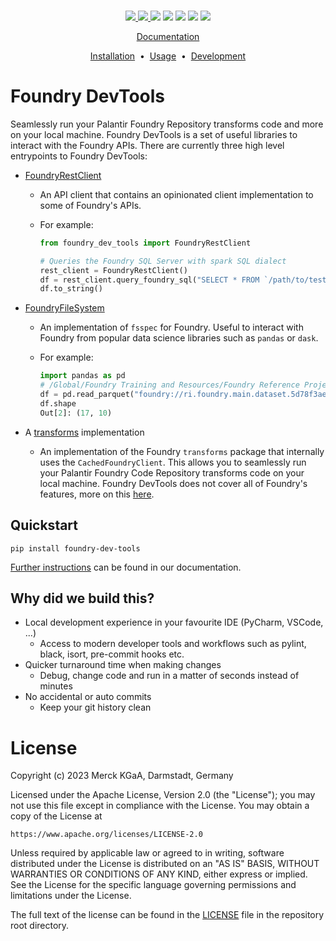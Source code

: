 <div align="center">
  <br/>

  <a href="https://github.com/emdgroup/foundry-dev-tools/actions/workflows/ci.yml"><img src="https://img.shields.io/github/actions/workflow/status/emdgroup/foundry-dev-tools/ci.yml?style=flat-square"/></img>
  <a href="https://github.com/emdgroup/foundry-dev-tools/actions/workflows/docs.yml"><img src="https://img.shields.io/github/actions/workflow/status/emdgroup/foundry-dev-tools/docs.yml?style=flat-square"/></img>
  <a href="https://pypi.org/project/foundry-dev-tools/"><img src="https://img.shields.io/pypi/v/foundry-dev-tools.svg?style=flat-square"/></a>
  <a href="https://pypi.org/project/foundry-dev-tools/"><img src="https://img.shields.io/pypi/pyversions/foundry-dev-tools?style=flat-square"/></a>
  <a href="http://www.apache.org/licenses/LICENSE-2.0"><img src="https://shields.io/badge/License-Apache%202.0-green.svg?style=flat-square"/></a>
  <a href="https://github.com/emdgroup/foundry-dev-tools/issues"><img src="https://img.shields.io/github/issues/emdgroup/foundry-dev-tools?color=important&style=flat-square"/></a>
  <a href="https://github.com/emdgroup/foundry-dev-tools/pulls"><img src="https://img.shields.io/github/issues-pr/emdgroup/foundry-dev-tools?color=blueviolet&style=flat-square"/></a>

  <p><a href="https://emdgroup.github.io/foundry-dev-tools">Documentation</a></p>

  <a href="https://emdgroup.github.io/foundry-dev-tools/installation.html">Installation<a/>
  &nbsp;•&nbsp;
  <a href="https://emdgroup.github.io/foundry-dev-tools/usage_and_examples.html">Usage<a/>
  &nbsp;•&nbsp;
  <a href="https://emdgroup.github.io/foundry-dev-tools/develop.html">Development<a/>

</div>

# Foundry DevTools

Seamlessly run your Palantir Foundry Repository transforms code and more on your local machine.
Foundry DevTools is a set of useful libraries to interact with the Foundry APIs. There are currently three
high level entrypoints to Foundry DevTools:

* [FoundryRestClient](https://emdgroup.github.io/foundry-dev-tools/FoundryRestClient_usage.html)

  * An API client that contains an opinionated client implementation to some of Foundry's APIs.

  * For example:

    ```python
    from foundry_dev_tools import FoundryRestClient

    # Queries the Foundry SQL Server with spark SQL dialect
    rest_client = FoundryRestClient()
    df = rest_client.query_foundry_sql("SELECT * FROM `/path/to/test_dataset`", branch='master')
    df.to_string()
    ```

* [FoundryFileSystem](https://emdgroup.github.io/foundry-dev-tools/FoundryFileSystem_usage.html)

  * An implementation of `fsspec` for Foundry. Useful to interact with Foundry from popular data science libraries such as
  `pandas` or `dask`.

  * For example:

    ```python
    import pandas as pd
    # /Global/Foundry Training and Resources/Foundry Reference Project/Ontology Project: Aviation/airlines
    df = pd.read_parquet("foundry://ri.foundry.main.dataset.5d78f3ae-a588-4fd8-9ba2-66827808c85f")
    df.shape
    Out[2]: (17, 10)
    ```

* A [transforms](https://www.palantir.com/docs/foundry/transforms-python/transforms-python-api/) implementation

  * An implementation of the Foundry `transforms` package that internally uses the `CachedFoundryClient`.
    This allows you to seamlessly run your Palantir Foundry Code Repository transforms code on your local machine.
    Foundry DevTools does not cover all of Foundry's features, more on this [here](https://emdgroup.github.io/foundry-dev-tools/architecture.html#known-limitations).

## Quickstart

```shell
pip install foundry-dev-tools
```

[Further instructions](https://emdgroup.github.io/foundry-dev-tools/installation.html) can be found in our documentation.

## Why did we build this?

* Local development experience in your favourite IDE (PyCharm, VSCode, ...)
    * Access to modern developer tools and workflows such as pylint, black, isort, pre-commit hooks etc.
* Quicker turnaround time when making changes
    * Debug, change code and run in a matter of seconds instead of minutes
* No accidental or auto commits
    * Keep your git history clean

# License
Copyright (c) 2023 Merck KGaA, Darmstadt, Germany

Licensed under the Apache License, Version 2.0 (the "License");
you may not use this file except in compliance with the License.
You may obtain a copy of the License at

    https://www.apache.org/licenses/LICENSE-2.0

Unless required by applicable law or agreed to in writing, software
distributed under the License is distributed on an "AS IS" BASIS,
WITHOUT WARRANTIES OR CONDITIONS OF ANY KIND, either express or implied.
See the License for the specific language governing permissions and
limitations under the License.

The full text of the license can be found in the [LICENSE](https://github.com/emdgroup/foundry-dev-tools/blob/main/LICENSE) file in the repository root directory.
